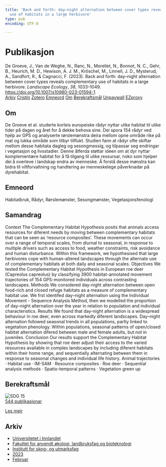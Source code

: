 ```yaml
---
title: 'Back and forth: day–night alternation between cover types reveals complementary
  use of habitats in a large herbivore'
type: pub
encoding: UTF-8

---
```

<h1>Publikasjon</h1>
<article id="csl-bib-container-K98C9LCN" class="csl-bib-container">
  <div class="csl-bib-body"> <div class="csl-entry">De Groeve, J., Van de Weghe, N., Ranc, N., Morellet, N., Bonnot, N. C., Gehr, B., Heurich, M. D., Hewison, A. J. M., Kröschel, M., Linnell, J. D., Mysterud, A., Sandfort, R., &#38; Cagnacci, F. (2023). Back and forth: day–night alternation between cover types reveals complementary use of habitats in a large herbivore. <i>Landscape Ecology</i>, <i>38</i>, 1033–1049. <a href="https://doi.org/10.1007/s10980-023-01594-1">https://doi.org/10.1007/s10980-023-01594-1</a></div> </div>
  <div class="csl-bib-buttons">
    <a href="#taxonomy-article-K98C9LCN" alt="archive" class="csl-bib-button">Arkiv</a>
    <a href="https://app.cristin.no/results/show.jsf?id=2125929" alt="Cristin" class="csl-bib-button">Cristin</a>
    <a href="http://zotero.org/groups/5881554/items/K98C9LCN" alt="Zotero" class="csl-bib-button">Zotero</a>
    <a href="#keywords-article-K98C9LCN" alt="keywords" class="csl-bib-button">Emneord</a>
    <a href="#about-article-K98C9LCN" alt="about_pub" class="csl-bib-button">Om</a>
    <a href="#sdg-article-K98C9LCN" alt="sdg" class="csl-bib-button">Berekraftsmål</a>
    <a href="https://link.springer.com/content/pdf/10.1007/s10980-023-01594-1.pdf" alt="Unpaywall" class="csl-bib-button">Unpaywall</a>
    <a href="https://link.springer.com/content/pdf/10.1007/s10980-023-01594-1.pdf" alt="EZproxy" class="csl-bib-button">EZproxy</a>
  </div>
  <div id="csl-bib-meta-container-K98C9LCN"></div>
</article>
<div id="csl-bib-meta-K98C9LCN" class="csl-bib-meta">
  <article id="about-article-K98C9LCN" class="about_pub-article">
    <h1>Om</h1>
    De Groeve et al. studerte korleis europeiske rådyr nyttar ulike habitat til ulike tider på dagen og året for å dekke behova sine. Dei spora 154 rådyr ved hjelp av GPS og analyserte rørslemønstra deira mellom opne område rike på mat og lukka område som tilbyr tilflukt. Studien fann at rådyr ofte skiftar mellom desse habitata dagleg og sesongmessig, og tilpassar seg endringar i vegetasjon og livsstadier. Denne åtferda støttar ideen om at dyr nyttar komplementære habitat for å få tilgang til ulike ressursar, noko som hjelper dei å overleve i landskap endra av menneske. Å forstå desse mønstra kan bidra til viltforvaltning og handtering av menneskelege påverknadar på dyrehabitat.
  </article>
  <article id="keywords-article-K98C9LCN" class="keywords-article">
    <h1>Emneord</h1>
    Habitatbruk, Rådyr, Rørslemønster, Sesongmønster, Vegetasjonsfenologi
  </article>
  <article id="abstract-article-K98C9LCN" class="abstract-article">
    <h1>Samandrag</h1>
    Context The Complementary Habitat Hypothesis  
posits that animals access resources for diferent  
needs by moving between complementary habitats  
that can be seen as ‘resource composites’. These  
movements can occur over a range of temporal scales,  
from diurnal to seasonal, in response to multiple  
drivers such as access to food, weather constraints,  
risk avoidance and human disturbance. Within this  
framework, we hypothesised that large herbivores  
cope with human-altered landscapes through the  
alternate use of complementary habitats at both daily  
and seasonal scales. 
Objectives We tested the Complementary Habitat  
Hypothesis in European roe deer (Capreolus capreolus) by classifying 3900 habitat-annotated movement  
trajectories of 154 GPS-monitored individuals across  
contrasting landscapes. 
Methods We considered day-night alternation  
between open food-rich and closed refuge habitats  
as a measure of complementary habitat use. We frst  
identifed day–night alternation using the Individual  
Movement - Sequence Analysis Method, then we  
modelled the proportion of day–night alternation  
over the year in relation to population and individual  
characteristics. 
Results We found that day-night alternation is a  
widespread behaviour in roe deer, even across markedly diferent landscapes. Day–night alternation followed seasonal trends in all populations, partly linked  
to vegetation phenology. Within populations, seasonal  
patterns of open/closed habitat alternation difered  
between male and female adults, but not in juveniles. 
Conclusion Our results support the Complementary Habitat Hypothesis by showing that roe deer  
adjust their access to the varied resources available  
in complex landscapes by including diferent habitats  
within their home range, and sequentially alternating  
between them in response to seasonal changes and  
individual life history. 
Animal trajectories · Habitat use ·  
IM-SAM · Resource composites · Roe deer ·  
Sequential analysis methods · Spatio-temporal  
patterns · Vegetation green up
  </article>
  <article id="sdg-article-K98C9LCN" class="sdg-article">
    <h1>Berekraftsmål</h1>
    <div class="sdg-container"><div id="sdg15" class="sdg">
        <img src="{{< params subfolder >}}images/sdg/sdg15_nn.png" class="image" alt="SDG 15">
        <div class="sdg-overlay">
          <a href="{{< params subfolder >}}nn/archive/?sdg=15#archive" class="sdg-publication-count"><span>544</span> publikasjonar</a>
          <p><a href="https://fn.no/om-fn/fns-baerekraftsmaal/livet-paa-land?lang=nno-NO" class="sdg-read-more">Les meir</a></p>
        </div>
      </div></div>
  </article>
  <article id="taxonomy-article-K98C9LCN" class="taxonomy-article">
    <h1>Arkiv</h1>
    <ul>
      <li><a href="{{< params subfolder >}}nn/archive/?key=3DCRN523">Universitetet i Innlandet</a></li>
      <li><a href="{{< params subfolder >}}nn/archive/?key=T77LXH6D">Fakultet for anvendt økologi, landbruksfag og bioteknologi</a></li>
      <li><a href="{{< params subfolder >}}nn/archive/?key=7TRARPE3">Institutt for skog- og utmarksfag</a></li>
      <li><a href="{{< params subfolder >}}nn/archive/?key=WXLLSUEU">2023</a></li>
      <li><a href="{{< params subfolder >}}nn/archive/?key=YXSFIHGF">Februar</a></li>
    </ul>
  </article>
</div>
